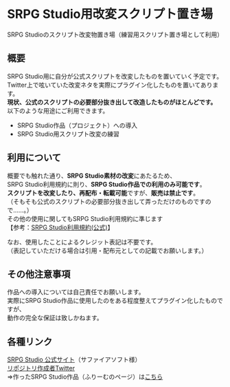 # SRPG Studio用改変スクリプト置き場
SRPG Studioのスクリプト改変物置き場（練習用スクリプト置き場として利用）  
## 概要
SRPG Studio用に自分が公式スクリプトを改変したものを置いていく予定です。  
Twitter上で呟いていた改変ネタを実際にプラグイン化したものを置いてあります。  
**現状、公式のスクリプトの必要部分抜き出して改造したものがほとんどです。**  
以下のような用途にご利用できます。  
* SRPG Studio作品（プロジェクト）への導入
* SRPG Studio用スクリプト改変の練習
## 利用について
概要でも触れた通り、**SRPG Studio素材の改変**にあたるため、  
SRPG Studio利用規約に則り、**SRPG Studio作品での利用のみ可能です**。  
**スクリプトを改変したり、再配布・転載可能**ですが、**販売は禁止です**。  
（そもそも公式のスクリプトの必要部分抜き出して弄っただけのものですので……。）  
その他の使用に関してもSRPG Studio利用規約に準じます  
【参考：[SRPG Studio利用規約(公式)](http://srpgstudio.com/guide/rules.html)】  
  
なお、使用したことによるクレジット表記は不要です。  
（表記していただける場合は引用・配布元としての記載でお願いします。）  
## その他注意事項
作品への導入については自己責任でお願いします。  
実際にSRPG Studio作品に使用したのをある程度整えてプラグイン化したものですが、  
動作の完全な保証は致しかねます。
##  各種リンク
[SRPG Studio 公式サイト](http://srpgstudio.com/)（サファイアソフト様）   
[リポジトリ作成者Twitter](https://twitter.com/briz_masano02)  
⇒作ったSRPG Studio作品（ふりーむのページ）は[こちら](https://www.freem.ne.jp/brand/6505)  



